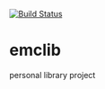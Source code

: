 [![Build Status](https://travis-ci.org/edonyM/emclib.svg?branch=master)](https://travis-ci.org/edonyM/emclib)

# emclib
personal library project
